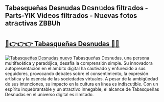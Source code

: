 ## Tabasqueñas Desnudas D𝚎sn𝚞dos filtr𝚊dos - Parts-YlK Vid𝚎os filtr𝚊dos - N𝚞evas f𝚘tos atr𝚊ctivas ZBBUh

# <h2><a href="http://mbcssyg.tromn.icu/?c=Tabasque%c3%b1as+Desnudas">🔗👉👉👉 Tabasqueñas Desnudas 🔗🔗</a></h2>

[![Tabasqueñas Desnudas nuevo](https://i.imgur.com/pEAQMta.gif)](http://mbcssyg.tromn.icu/?c=Tabasque%c3%b1as+Desnudas)
Tabasqueñas Desnudas, una persona multifacética y paradójica, desafía la comprensión simple. Su innovadora autopresentación en el ámbito digital ha cautivado y enfurecido a sus seguidores, provocando debates sobre el consentimiento, la expresión artística y la esencia de las sociedades virtuales. A pesar de la ambigüedad de sus intenciones, su impacto en la cultura en línea es indiscutible. Con un espíritu inquebrantable y un atractivo innegable, el alcance de Tabasqueñas Desnudas en el universo digital es ilimitado.
